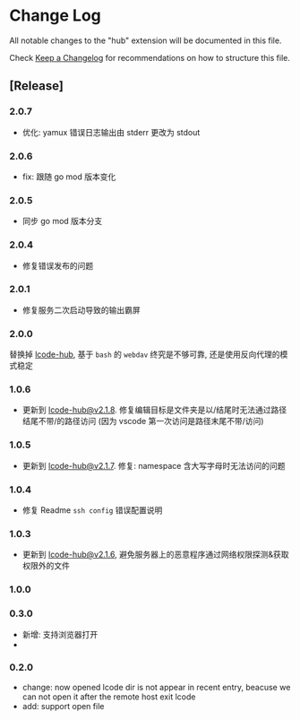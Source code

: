 # Change Log

All notable changes to the "hub" extension will be documented in this file.

Check [Keep a Changelog](http://keepachangelog.com/) for recommendations on how to structure this file.

## [Release]

### 2.0.7

- 优化: yamux 错误日志输出由 stderr 更改为 stdout

### 2.0.6

- fix: 跟随 go mod 版本变化

### 2.0.5

- 同步 go mod 版本分支

### 2.0.4

- 修复错误发布的问题

### 2.0.1

- 修复服务二次启动导致的输出霸屏

### 2.0.0

替换掉 [lcode-hub](https://github.com/vscode-lcode/lcode-hub), 基于 `bash` 的 `webdav` 终究是不够可靠, 还是使用反向代理的模式稳定

### 1.0.6

- 更新到 lcode-hub@v2.1.8. 修复编辑目标是文件夹是以/结尾时无法通过路径结尾不带/的路径访问 (因为 vscode 第一次访问是路径末尾不带/访问)

### 1.0.5

- 更新到 lcode-hub@v2.1.7. 修复: namespace 含大写字母时无法访问的问题

### 1.0.4

- 修复 Readme `ssh config` 错误配置说明

### 1.0.3

- 更新到 lcode-hub@v2.1.6, 避免服务器上的恶意程序通过网络权限探测&获取权限外的文件

### 1.0.0

### 0.3.0

- 新增: 支持浏览器打开
-

### 0.2.0

- change: now opened lcode dir is not appear in recent entry, beacuse we can not open it after the remote host exit lcode
- add: support open file
